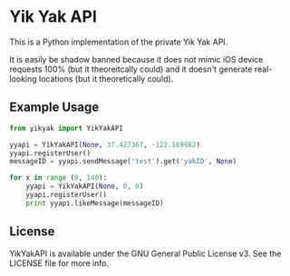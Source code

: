 # Yik Yak API

This is a Python implementation of the private Yik Yak API.

It is easily be shadow banned because it does not mimic iOS device requests 100% (but it theoreitcally could) and it doesn't generate real-looking locations (but it theoretically could).

## Example Usage

``` python
from yikyak import YikYakAPI

yyapi = YikYakAPI(None, 37.427367, -122.169982)
yyapi.registerUser()
messageID = yyapi.sendMessage('test').get('yakID', None)

for x in range (0, 140):
	yyapi = YikYakAPI(None, 0, 0)
	yyapi.registerUser()
	print yyapi.likeMessage(messageID)
```

## License

YikYakAPI is available under the GNU General Public License v3. See the LICENSE file for more info.
